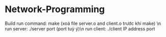 # Network-Programming
Build
run command: make (xoá file server.o and client.o trước khi make) \n
run server: ./server port (port tuỳ ý)\n
run client: ./client IP address port
